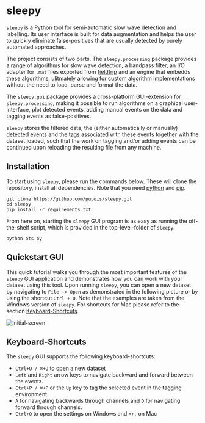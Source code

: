 # sleepy
`sleepy` is a Python tool for semi-automatic slow wave detection and labelling. Its user interface is built for data augmentation and helps the user to quickly eliminate false-positives that are usually detected by purely automated approaches.

The project consists of two parts. The `sleepy.processing` package provides a range of algorithms for slow wave detection, a bandpass filter,
an I/O adapter for `.mat` files exported from [fieldtrip](http://www.fieldtriptoolbox.org/) and an engine
that embedds these algorithms, ulitmately allowing for custom algorithm implementations
without the need to load, parse and format the data.

The `sleepy.gui` package provides a cross-platform GUI-extension for `sleepy.processing`, making it possible to
run algorithms on a graphical user-interface, plot detected events, adding manual events on the data
and tagging events as false-positives.

`sleepy` stores the filtered data, the (either automatically or manually) detected events and the
tags associated with these events together with the dataset loaded, such that the work on tagging and/or adding events
can be continued upon reloading the resulting file from any machine.

## Installation

To start using `sleepy`, please run the commands below. These will clone the
repository, install all dependencies. Note that you need
[python](https://www.python.org/) and [pip](https://pip.pypa.io/en/stable/).

```
git clone https://github.com/pupuis/sleepy.git
cd sleepy
pip install -r requirements.txt
```

From here on, starting the `sleepy` GUI program is as easy as running the off-the-shelf
script, which is provided in the top-level-folder of `sleepy`.

```
python ots.py
```

## Quickstart GUI

This quick tutorial walks you through the most important features of the `sleepy` GUI application
and demonstrates how you can work with your dataset using this tool.
Upon running `sleepy`, you can open a new dataset by navigating to `File -> Open` as demonstrated in the following
picture or by using the shortcut `Ctrl + O`. Note that the examples are taken from the Windows version of `sleepy`.
For shortcuts for Mac please refer to the section [Keyboard-Shortcuts](#keyboard-shortcuts).

![initial-screen][initial-screen]


[checkpoints-message]: https://github.com/pupuis/sleepy/docs/quickstart-screenshots/checkpoints-message.png
[initial-screen]: https://github.com/pupuis/sleepy/blob/docs/quickstart-screenshots/initial-screen.png
[preprocessing-choosing-algorithm]: https://github.com/pupuis/sleepy/docs/quickstart-screenshots/preprocessing-choosing-algorithm.png
[preprocessing-choosing-filter]: https://github.com/pupuis/sleepy/docs/quickstart-screenshots/preprocessing-choosing-filter.png
[preprocessing-compute-hit]: https://github.com/pupuis/sleepy/docs/quickstart-screenshots/preprocessing-compute-hit.png
[preprocessing-dataset-selection]: https://github.com/pupuis/sleepy/docs/quickstart-screenshots/preprocessing-dataset-selection.png
[preprocessing-screen]: https://github.com/pupuis/sleepy/docs/quickstart-screenshots/preprocessing-screen.png
[settings-open]: https://github.com/pupuis/sleepy/docs/quickstart-screenshots/settings-open.png
[settings-show-case]: https://github.com/pupuis/sleepy/docs/quickstart-screenshots/settings-show-case.png
[tagging-at-first-sight]: https://github.com/pupuis/sleepy/docs/quickstart-screenshots/tagging-at-first-sight.png
[tagging-tagging-an-event]: https://github.com/pupuis/sleepy/docs/quickstart-screenshots/tagging-tagging-an-event.png
[tagging-user-event-create]: https://github.com/pupuis/sleepy/docs/quickstart-screenshots/tagging-user-event-create.png
[tagging-user-event-remove]: https://github.com/pupuis/sleepy/docs/quickstart-screenshots/tagging-user-event-remove.png

## Keyboard-Shortcuts

The `sleepy` GUI supports the following keyboard-shortcuts:

* ```Ctrl+O / ⌘+O``` to open a new dataset
* ```Left``` and ```Right``` arrow keys to navigate backward and forward between the events.
* ```Ctrl+P / ⌘+P``` or the ```Up``` key to tag the selected event in the tagging environment
* ```A``` for navigating backwards through channels and ```D``` for navigating forward through channels.
* ```Ctrl+Q``` to open the settings on Windows and ```⌘+,``` on Mac
